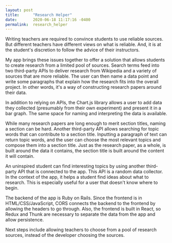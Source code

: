 ```yaml
---
layout: post
title:      "Research Helper"
date:       2020-06-18 11:17:16 -0400
permalink:  research_helper
---
```



Writing teachers are required to convince students to use reliable sources. But different teachers have different views on what is reliable. And, it is at the student's discretion to follow the advice of their instructors.

My app brings these issues together to offer a solution that allows students to create research from a limited pool of sources. Search terms feed into two third-party APIs to deliver research from Wikipedia and a variety of sources that are more reliable. The user can then name a data point and write some paragraphs that explain how the research fits into the overall project. In other words, it's a way of constructing research papers around their data.

In addition to relying on APIs, the Chart.js library allows a user to add data they collected (presumably from their own experiment) and present it in a bar graph. The same space for naming and interpreting the data is available.

While many research papers are long enough to merit section titles, naming a section can be hard. Another third-party API allows searching for topic words that can contribute to a section title. Inputting a paragraph of text can return topic words, and the user can choose the most relevant topics and compose them into a section title. Just as the research paper, as a whole, is built around the data it contains, the section title is built around the content it will contain.

An uninspired student can find interesting topics by using another third-party API that is connected to the app. This API is a random data collector. In the context of the app, it helps a student find ideas about what to research. This is especially useful for a user that doesn't know where to begin.

The backend of the app is Ruby on Rails. Since the frontend is in HTML/CSS/JavaScript, CORS connects the backend to the frontend by allowing the headers to go through. Also, the frontend is built in React, so Redux and Thunk are necessary to separate the data from the app and allow persistence.

Next steps include allowing teachers to choose from a pool of research sources, instead of the developer choosing the sources.
